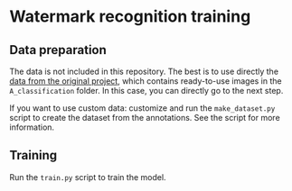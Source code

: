 # Watermark recognition training

## Data preparation

The data is not included in this repository. The best is to use directly the [data from the original project](http://imagine.enpc.fr/~shenx/data/Watermark.zip), which contains ready-to-use images in the `A_classification` folder. In this case, you can directly go to the next step.

If you want to use custom data: customize and run the `make_dataset.py` script to create the dataset from the annotations. See the script for more information.

## Training

Run the `train.py` script to train the model.

